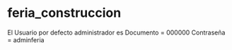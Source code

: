 # feria_construccion
El Usuario por defecto administrador es
Documento = 000000
Contraseña = adminferia
